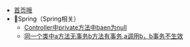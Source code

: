 * [首页哦](README.md)
* 🍑Spring（Spring相关）
  * [Controller中private方法中baen为null](spring/Controller中private方法中baen为null.md)
  * [同一个类中a方法无事务b方法有事务,a调用b，b事务不生效](spring/同一个类中a方法无事务b方法有事务,a调用b，b事务不生效.md)




